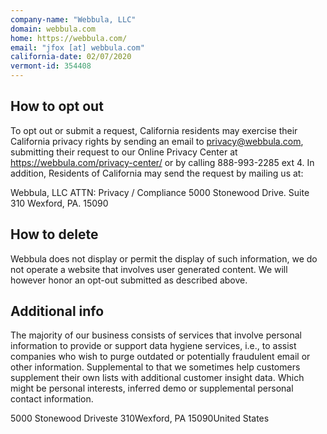 ```yaml
---
company-name: "Webbula, LLC"
domain: webbula.com
home: https://webbula.com/
email: "jfox [at] webbula.com"
california-date: 02/07/2020
vermont-id: 354408
---
```

## How to opt out


To opt out or submit a request, California residents may exercise their California privacy rights by sending an email to privacy@webbula.com, submitting their request to our Online Privacy Center at https://webbula.com/privacy-center/ or by calling 888-993-2285 ext 4. 
In addition, Residents of California may send the request by mailing us at:

Webbula, LLC
ATTN: Privacy / Compliance 
5000 Stonewood Drive.
Suite 310 
Wexford, PA. 15090

## How to delete


Webbula does not display or permit the display of such information, we do not operate a website that involves user generated content. We will however honor an opt-out submitted as described above.

## Additional info


The majority of our business consists of services that involve personal information to provide or support data hygiene services, i.e., to assist companies who wish to purge outdated or potentially fraudulent email or other information. Supplemental to that we sometimes help customers supplement their own lists with additional customer insight data. Which might be personal interests, inferred demo or supplemental personal contact information.

5000 Stonewood Driveste 310Wexford, PA 15090United States














